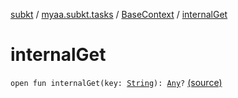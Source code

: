 [subkt](../../index.md) / [myaa.subkt.tasks](../index.md) / [BaseContext](index.md) / [internalGet](./internal-get.md)

# internalGet

`open fun internalGet(key: `[`String`](https://kotlinlang.org/api/latest/jvm/stdlib/kotlin/-string/index.html)`): `[`Any`](https://kotlinlang.org/api/latest/jvm/stdlib/kotlin/-any/index.html)`?` [(source)](https://github.com/Myaamori/SubKt/blob/0.1.11/src/main/kotlin/myaa/subkt/tasks/plugin.kt#L94)